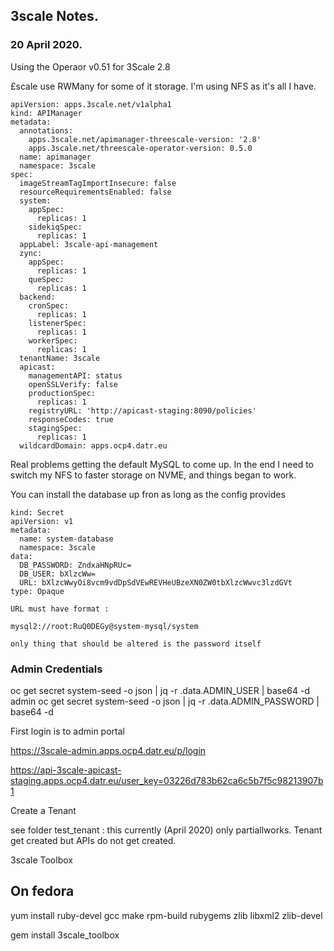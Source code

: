 ## 3scale Notes.

### 20 April 2020.

Using the Operaor v0.51 for 3Scale 2.8

£scale use RWMany for some of it storage. I'm using NFS as it's all I have.

```
apiVersion: apps.3scale.net/v1alpha1
kind: APIManager
metadata:
  annotations:
    apps.3scale.net/apimanager-threescale-version: '2.8'
    apps.3scale.net/threescale-operator-version: 0.5.0
  name: apimanager
  namespace: 3scale
spec:
  imageStreamTagImportInsecure: false
  resourceRequirementsEnabled: false
  system:
    appSpec:
      replicas: 1
    sidekiqSpec:
      replicas: 1
  appLabel: 3scale-api-management
  zync:
    appSpec:
      replicas: 1
    queSpec:
      replicas: 1
  backend:
    cronSpec:
      replicas: 1
    listenerSpec:
      replicas: 1
    workerSpec:
      replicas: 1
  tenantName: 3scale
  apicast:
    managementAPI: status
    openSSLVerify: false
    productionSpec:
      replicas: 1
    registryURL: 'http://apicast-staging:8090/policies'
    responseCodes: true
    stagingSpec:
      replicas: 1
  wildcardDomain: apps.ocp4.datr.eu

  ```
Real problems getting the default MySQL to come up. In the end I need to switch my NFS to faster storage on NVME, and things began to work.


You can install the database up fron as long as the config provides

```
kind: Secret
apiVersion: v1
metadata:
  name: system-database
  namespace: 3scale
data:
  DB_PASSWORD: ZndxaHNpRUc=
  DB_USER: bXlzcWw=
  URL: bXlzcWwyOi8vcm9vdDpSdVEwREVHeUBzeXN0ZW0tbXlzcWwvc3lzdGVt
type: Opaque

URL must have format :

mysql2://root:RuQ0DEGy@system-mysql/system

only thing that should be altered is the password itself

```


### Admin Credentials

oc get secret system-seed -o json | jq -r .data.ADMIN_USER | base64 -d
admin
oc get secret system-seed -o json | jq -r .data.ADMIN_PASSWORD | base64 -d

First login is to admin portal

https://3scale-admin.apps.ocp4.datr.eu/p/login


https://api-3scale-apicast-staging.apps.ocp4.datr.eu/user_key=03226d783b62ca6c5b7f5c98213907b1



Create a Tenant

see folder test_tenant : this currently (April 2020) only partiallworks. Tenant get created but APIs do not get created.


3scale Toolbox

## On fedora

yum install ruby-devel gcc make rpm-build rubygems zlib libxml2 zlib-devel

gem install 3scale_toolbox
